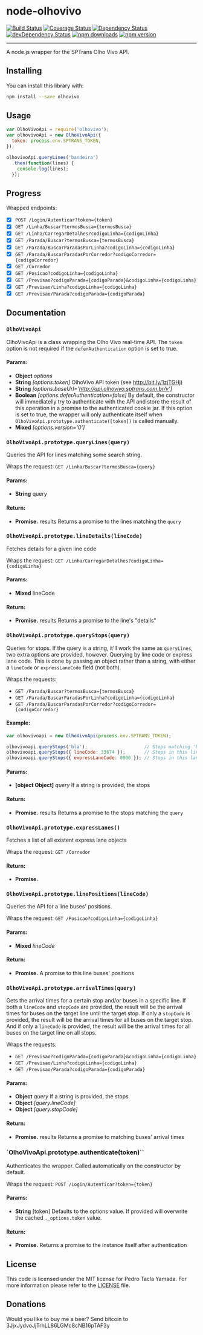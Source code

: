 node-olhovivo
=============
[![Build Status](https://travis-ci.org/yamadapc/node-olhovivo.svg)](https://travis-ci.org/yamadapc/node-olhovivo)
[![Coverage Status](https://coveralls.io/repos/yamadapc/node-olhovivo/badge.svg?branch=master)](https://coveralls.io/r/yamadapc/node-olhovivo?branch=master)
[![Dependency Status](https://david-dm.org/yamadapc/node-olhovivo.svg)](https://david-dm.org/yamadapc/node-olhovivo)
[![devDependency Status](https://david-dm.org/yamadapc/node-olhovivo/dev-status.svg)](https://david-dm.org/yamadapc/node-olhovivo#info=devDependencies)
[![npm downloads](http://img.shields.io/npm/dm/olhovivo.svg)](https://www.npmjs.org/package/olhovivo)
[![npm version](http://img.shields.io/npm/v/olhovivo.svg)](https://www.npmjs.org/package/olhovivo)
- - -
A node.js wrapper for the SPTrans Olho Vivo API.

## Installing
You can install this library with:
```bash
npm install --save olhovivo
```

## Usage
```javascript
var OlhoVivoApi = require('olhovivo');
var olhovivoApi = new OlhoVivoApi({
  token: process.env.SPTRANS_TOKEN,
});

olhovivoApi.queryLines('bandeira')
  .then(function(lines) {
    console.log(lines);
  });
```

## Progress
Wrapped endpoints:
- [x] `POST /Login/Autenticar?token={token}`
- [x] `GET /Linha/Buscar?termosBusca={termosBusca}`
- [x] `GET /Linha/CarregarDetalhes?codigoLinha={codigoLinha}`
- [x] `GET /Parada/Buscar?termosBusca={termosBusca}`
- [x] `GET /Parada/BuscarParadasPorLinha?codigoLinha={codigoLinha}`
- [x] `GET /Parada/BuscarParadasPorCorredor?codigoCorredor={codigoCorredor}`
- [x] `GET /Corredor`
- [x] `GET /Posicao?codigoLinha={codigoLinha}`
- [x] `GET /Previsao?codigoParada={codigoParada}&codigoLinha={codigoLinha}`
- [x] `GET /Previsao/Linha?codigoLinha={codigoLinha}`
- [x] `GET /Previsao/Parada?codigoParada={codigoParada}`

## Documentation
### `OlhoVivoApi`

OlhoVivoApi is a class wrapping the Olho Vivo real-time API. The `token`
option is not required if the `deferAuthentication` option is set to true.


#### Params:

* **Object** *options*
* **String** *[options.token]* OlhoVivo API token (see http://bit.ly/1zjTGHj)
* **String** *[options.baseUrl='http://api.olhovivo.sptrans.com.br/v']*
* **Boolean** *[options.deferAuthentication=false]* By default, the constructor
  will immediatelly try to authenticate with the API and store the result of
  this operation in a promise to the authenticated cookie jar. If this option is
  set to true, the wrapper will only authenticate itself when
  `OlhoVivoApi.prototype.authenticate([token])` is called manually.
* **Mixed** *[options.version='0']*

### `OlhoVivoApi.prototype.queryLines(query)`

Queries the API for lines matching some search string.

Wraps the request: `GET /Linha/Buscar?termosBusca={query}`

#### Params:

* **String** query

#### Return:

* **Promise.<Array>** results Returns a promise to the lines matching the
  `query`

### `OlhoVivoApi.prototype.lineDetails(lineCode)`
Fetches details for a given line code

Wraps the request: `GET /Linha/CarregarDetalhes?codigoLinha={codigoLinha}`

#### Params:

* **Mixed** lineCode

#### Return:
* **Promise.<Array>** results Returns a promise to the line's "details"

### `OlhoVivoApi.prototype.queryStops(query)`

Queries for stops. If the query is a string, it'll work the same as
`queryLines`, two extra options are provided, however. Querying by line code or
express lane code. This is done by passing an object rather than a string, with
either a `lineCode` or `expressLaneCode` field (not both).

Wraps the requests:
- `GET /Parada/Buscar?termosBusca={termosBusca}`
- `GET /Parada/BuscarParadasPorLinha?codigoLinha={codigoLinha}`
- `GET /Parada/BuscarParadasPorCorredor?codigoCorredor={codigoCorredor}`

#### Example:
```javascript
var olhovivoapi = new OlhoVivoApi(process.env.SPTRANS_TOKEN);

olhovivoapi.queryStops('bla');                     // Stops matching 'bla'
olhovivoapi.queryStops({ lineCode: 33674 });       // Stops in this line
olhovivoapi.queryStops({ expressLaneCode: 0000 }); // Stops in this lane
```

#### Params:

* **[object Object]** *query* If a string is provided, the stops

#### Return:

* **Promise.<Array>** results Returns a promise to the stops matching the `query`

### `OlhoVivoApi.prototype.expressLanes()`

Fetches a list of all existent express lane objects

Wraps the request: `GET /Corredor`

#### Return:

* **Promise.<Array>**

### `OlhoVivoApi.prototype.linePositions(lineCode)`

Queries the API for a line buses' positions.

Wraps the request: `GET /Posicao?codigoLinha={codigoLinha}`

#### Params:

* **Mixed** *lineCode*

#### Return:

* **Promise.<Array>** A promise to this line buses' positions

### `OlhoVivoApi.prototype.arrivalTimes(query)`

Gets the arrival times for a certain stop and/or buses in a specific line. If
both a `lineCode` and `stopCode` are provided, the result will be the arrival
times for buses on the target line until the target stop. If only a `stopCode`
is provided, the result will be the arrival times for all buses on the target
stop. And if only a `lineCode` is provided, the result will be the arrival times
for all buses on the target line on all stops.

Wraps the requests:
- `GET /Previsao?codigoParada={codigoParada}&codigoLinha={codigoLinha}`
- `GET /Previsao/Linha?codigoLinha={codigoLinha}`
- `GET /Previsao/Parada?codigoParada={codigoParada}`

#### Params:

* **Object** *query* If a string is provided, the stops
* **Object** *[query.lineCode]*
* **Object** *[query.stopCode]*

#### Return:

* **Promise.<Array>** results Returns a promise to matching buses' arrival times

### `OlhoVivoApi.prototype.authenticate(token)``

Authenticates the wrapper. Called automatically on the constructor by
default.

Wraps the request: `POST /Login/Autenticar?token={token}`

#### Params:

* **String** [token] Defaults to the options value. If provided will overwrite
  the cached `._options.token` value.

#### Return:
* **Promise.<OlhoVivoApi>** Returns a promise to the instance itself after
  authentication

## License
This code is licensed under the MIT license for Pedro Tacla Yamada. For more
information please refer to the [LICENSE](/LICENSE) file.

## Donations
Would you like to buy me a beer? Send bitcoin to 3JjxJydvoJjTrhLL86LGMc8cNB16pTAF3y
